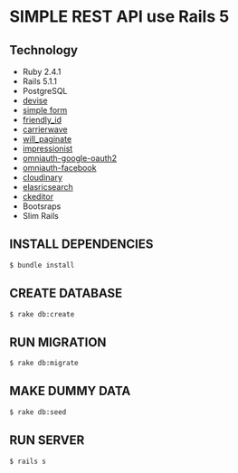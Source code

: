 # SIMPLE REST API use Rails 5

## Technology
- Ruby 2.4.1
- Rails 5.1.1
- PostgreSQL
- [devise](https://github.com/muhammadyana/devise)
- [simple form](https://github.com/muhammadyana/simple_form)
- [friendly_id](https://github.com/muhammadyana/friendly_id)
- [carrierwave](https://github.com/muhammadyana/carrierwave)
- [will_paginate](https://github.com/muhammadyana/will_paginate)
- [impressionist](https://github.com/muhammadyana/impressionist)
- [omniauth-google-oauth2](https://github.com/muhammadyana/omniauth-google-oauth2)
- [omniauth-facebook](https://github.com/muhammadyana/omniauth-facebook)
- [cloudinary](https://github.com/muhammadyana/cloudinary_gem)
- [elasricsearch](https://github.com/muhammadyana/elasticsearch-rails)
- [ckeditor](https://github.com/muhammadyana/ckeditor)
- Bootsraps
- Slim Rails

## INSTALL DEPENDENCIES
```bash
$ bundle install
```
## CREATE DATABASE
```bash
$ rake db:create
```
## RUN MIGRATION
```bash
$ rake db:migrate
```
## MAKE DUMMY DATA
```bash
$ rake db:seed
```
## RUN SERVER
```bash
$ rails s
```

